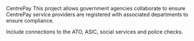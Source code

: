 CentrePay
This project allows government agencies collaborate to ensure CentrePay service providers
are registered with associated departments to ensure compliance.

Include connections to the ATO, ASIC, social services and police checks.
